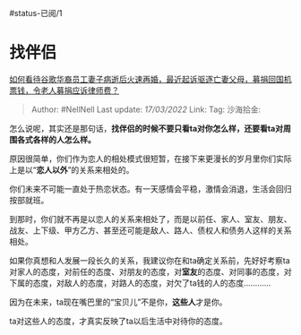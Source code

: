 #status-已阅/1 
# 找伴侣

[如何看待谷歌华裔员工妻子病逝后火速再婚，最近起诉驱逐亡妻父母，募捐回国机票钱，令老人募捐应诉律师费？](https://www.zhihu.com/question/522115736/answer/2394292601)

> Author: #NellNell
> Last update: *17/03/2022*
> Link:
> Tag:
> 沙海拾金:

怎么说呢，其实还是那句话，**找伴侣的时候不要只看ta对你怎么样，还要看ta对周围各式各样的人怎么样。**

原因很简单，你们作为恋人的相处模式很短暂，在接下来更漫长的岁月里你们实际上是以“**恋人以外**”的关系来相处的。

你们未来不可能一直处于热恋状态。有一天感情会平稳，激情会消退，生活会回归按部就班。

到那时，你们就不再是以恋人的关系来相处了，而是以前任、家人、室友、朋友、战友、上下级、甲方乙方、甚至还可能是敌人、路人、债权人和债务人这样的关系相处。

如果你真想和人发展一段长久的关系，我建议你在和ta确定关系前，先好好考察ta对家人的态度，对前任的态度、对朋友的态度，对**室友**的态度、对同事的态度，对下属的态度，对敌人的态度，对路人的态度，对欠了ta钱的人的态度…………

因为在未来，ta现在嘴巴里的“宝贝儿”不是你，**这些人**才是你。

ta对这些人的态度，才真实反映了ta以后生活中对待你的态度。
